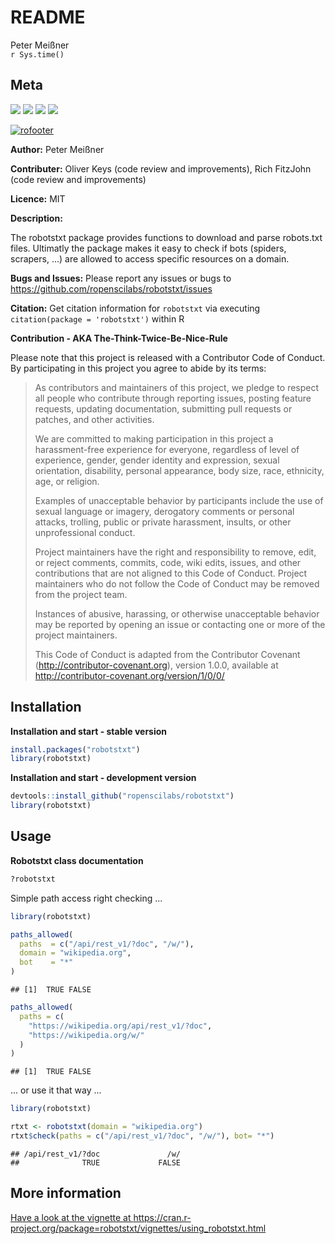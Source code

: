 # README
Peter Meißner  
`r Sys.time()`  

## Meta


![](https://raw.githubusercontent.com/ropenscilabs/robotstxt/master/logo/robotstxt.png)
<a href="https://travis-ci.org/ropenscilabs/robotstxt"><img src="https://api.travis-ci.org/ropenscilabs/robotstxt.svg?branch=master"></a>
<a href="https://cran.r-project.org/package=robotstxt"><img src="https://www.r-pkg.org/badges/version/robotstxt"></a>
<img src="https://cranlogs.r-pkg.org/badges/robotstxt">

[![rofooter](https://raw.githubusercontent.com/ropenscilabs/robotstxt/master/logo/github_footer.png)](https://ropensci.org)

**Author:** Peter Meißner

**Contributer:** Oliver Keys (code review and improvements), Rich FitzJohn (code review and improvements)

**Licence:** MIT

**Description:**

The robotstxt package provides functions to download and parse robots.txt files. 
Ultimatly the package makes it easy to check if bots (spiders, scrapers, ...) are allowed to access specific resources on a domain. 

**Bugs and Issues:** Please report any issues or bugs to https://github.com/ropenscilabs/robotstxt/issues

**Citation:** Get citation information for `robotstxt` via executing `citation(package = 'robotstxt')` within R


**Contribution - AKA The-Think-Twice-Be-Nice-Rule**

Please note that this project is released with a Contributor Code of Conduct. By participating in this project you agree to abide by its terms:

> As contributors and maintainers of this project, we pledge to respect all people who 
contribute through reporting issues, posting feature requests, updating documentation,
submitting pull requests or patches, and other activities.
> 
> We are committed to making participation in this project a harassment-free experience for
everyone, regardless of level of experience, gender, gender identity and expression,
sexual orientation, disability, personal appearance, body size, race, ethnicity, age, or religion.
> 
> Examples of unacceptable behavior by participants include the use of sexual language or
imagery, derogatory comments or personal attacks, trolling, public or private harassment,
insults, or other unprofessional conduct.
> 
> Project maintainers have the right and responsibility to remove, edit, or reject comments,
commits, code, wiki edits, issues, and other contributions that are not aligned to this 
Code of Conduct. Project maintainers who do not follow the Code of Conduct may be removed 
from the project team.
> 
> Instances of abusive, harassing, or otherwise unacceptable behavior may be reported by 
opening an issue or contacting one or more of the project maintainers.
> 
> This Code of Conduct is adapted from the Contributor Covenant 
(http://contributor-covenant.org), version 1.0.0, available at 
http://contributor-covenant.org/version/1/0/0/



## Installation

**Installation and start - stable version**


```r
install.packages("robotstxt")
library(robotstxt)
```


**Installation and start - development version**


```r
devtools::install_github("ropenscilabs/robotstxt")
library(robotstxt)
```



## Usage

**Robotstxt class documentation**


```r
?robotstxt
```


Simple path access right checking ... 


```r
library(robotstxt)

paths_allowed(
  paths  = c("/api/rest_v1/?doc", "/w/"), 
  domain = "wikipedia.org", 
  bot    = "*"
)
```

```
## [1]  TRUE FALSE
```

```r
paths_allowed(
  paths = c(
    "https://wikipedia.org/api/rest_v1/?doc", 
    "https://wikipedia.org/w/"
  )
)
```

```
## [1]  TRUE FALSE
```

... or use it that way ...


```r
library(robotstxt)

rtxt <- robotstxt(domain = "wikipedia.org")
rtxt$check(paths = c("/api/rest_v1/?doc", "/w/"), bot= "*")
```

```
## /api/rest_v1/?doc               /w/ 
##              TRUE             FALSE
```


## More information

[Have a look at the vignette at https://cran.r-project.org/package=robotstxt/vignettes/using_robotstxt.html ](http://cran.r-project.org/package=robotstxt/vignettes/using_robotstxt.html)


